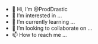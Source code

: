 - 👋 Hi, I’m @ProdDrastic
- 👀 I’m interested in ...
- 🌱 I’m currently learning ...
- 💞️ I’m looking to collaborate on ...
- 📫 How to reach me ...

<!---
ProdDrastic/ProdDrastic is a ✨ special ✨ repository because its `README.md` (this file) appears on your GitHub profile.
You can click the Preview link to take a look at your changes.
--->
